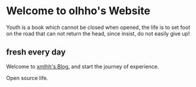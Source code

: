 # Welcome to olhho's Website

Youth is a book which cannot be closed when opened, the life is to set foot on the road that can not return the head, since insist, do not easily give up!

## fresh every day

Welcome to [xmlhh's Blog.](https://xmlhh.github.io/olhho.github.io) and start the journey of experience.

Open source life.


